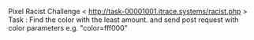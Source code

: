 Pixel Racist Challenge < http://task-00001001.itrace.systems/racist.php >
Task : Find the color with the least amount. and send post request with color parameters e.g. "color=fff000"
